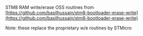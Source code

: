 STM8 RAM write/erase OSS routines from [https://github.com/basilhussain/stm8-bootloader-erase-write](https://github.com/basilhussain/stm8-bootloader-erase-write)

Note: these replace the proprietary w/e routines by STMicro 
